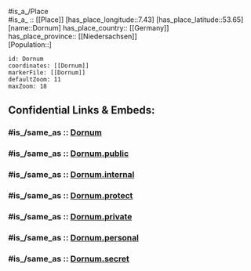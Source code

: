 ﻿---
confidential: public
isDeleted: false
location:
- 53.65
- 7.43
mapmarker: city
mapzoom:
- 7
- 12
SpocWebEntityId: 29852
tags:
- geo/City
type: City
---

#is_a_/Place  
#is_a_ :: [[Place]] 
[has_place_longitude::7.43] 
[has_place_latitude::53.65] 
[name::Dornum] 
has_place_country:: [[Germany]]  
has_place_province:: [[Niedersachsen]]  
[Population::] 



```leaflet
id: Dornum
coordinates: [[Dornum]] 
markerFile: [[Dornum]] 
defaultZoom: 11 
maxZoom: 18
```


## Confidential Links & Embeds: 

### #is_/same_as :: [Dornum](/_Standards/Earth/Continent/Europe/Europe~Central/Germany/Germany~West/Niedersachsen/counties~Niedersachsen/Aurich/cities~Aurich/Dornum.md) 

### #is_/same_as :: [Dornum.public](/_public/Earth/Continent/Europe/Europe~Central/Germany/Germany~West/Niedersachsen/counties~Niedersachsen/Aurich/cities~Aurich/Dornum.public.md) 

### #is_/same_as :: [Dornum.internal](/_internal/Earth/Continent/Europe/Europe~Central/Germany/Germany~West/Niedersachsen/counties~Niedersachsen/Aurich/cities~Aurich/Dornum.internal.md) 

### #is_/same_as :: [Dornum.protect](/_protect/Earth/Continent/Europe/Europe~Central/Germany/Germany~West/Niedersachsen/counties~Niedersachsen/Aurich/cities~Aurich/Dornum.protect.md) 

### #is_/same_as :: [Dornum.private](/_private/Earth/Continent/Europe/Europe~Central/Germany/Germany~West/Niedersachsen/counties~Niedersachsen/Aurich/cities~Aurich/Dornum.private.md) 

### #is_/same_as :: [Dornum.personal](/_personal/Earth/Continent/Europe/Europe~Central/Germany/Germany~West/Niedersachsen/counties~Niedersachsen/Aurich/cities~Aurich/Dornum.personal.md) 

### #is_/same_as :: [Dornum.secret](/_secret/Earth/Continent/Europe/Europe~Central/Germany/Germany~West/Niedersachsen/counties~Niedersachsen/Aurich/cities~Aurich/Dornum.secret.md)

